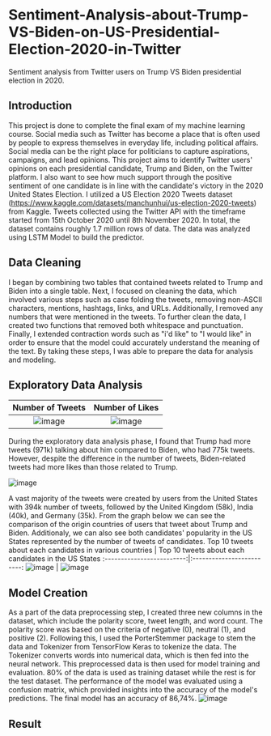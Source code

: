 # Sentiment-Analysis-about-Trump-VS-Biden-on-US-Presidential-Election-2020-in-Twitter
Sentiment analysis from Twitter users on Trump VS Biden presidential election in 2020.

## Introduction
This project is done to complete the final exam of my machine learning course. Social media such as Twitter has become a place that is often used by people to express themselves in everyday life, including political affairs. Social media can be the right place for politicians to capture aspirations, campaigns, and lead opinions. This project aims to identify Twitter users' opinions on each presidential candidate, Trump and Biden, on the Twitter platform. I also want to see how much support through the positive sentiment of one candidate is in line with the candidate's victory in the 2020 United States Election.
I utilized a US Election 2020 Tweets dataset (https://www.kaggle.com/datasets/manchunhui/us-election-2020-tweets) from Kaggle. Tweets collected using the Twitter API with the timeframe started from 15th October 2020 until 8th November 2020. In total, the dataset contains roughly 1.7 million rows of data. The data was analyzed using LSTM Model to build the predictor. 

## Data Cleaning
I began by combining two tables that contained tweets related to Trump and Biden into a single table. Next, I focused on cleaning the data, which involved various steps such as case folding the tweets, removing non-ASCII characters, mentions, hashtags, links, and URLs. Additionally, I removed any numbers that were mentioned in the tweets. To further clean the data, I created two functions that removed both whitespace and punctuation. Finally, I extended contraction words such as "i'd like" to "I would like" in order to ensure that the model could accurately understand the meaning of the text. By taking these steps, I was able to prepare the data for analysis and modeling.

## Exploratory Data Analysis
Number of Tweets             |  Number of Likes
:-------------------------:|:-------------------------:
![image](https://user-images.githubusercontent.com/82467138/232244693-2d483039-4891-44c9-b53c-28faabd63f88.png)  |  ![image](https://user-images.githubusercontent.com/82467138/232245394-18ec7b38-dc47-44a2-a7a4-3d79e7ee9725.png)

During the exploratory data analysis phase, I found that Trump had more tweets (971k) talking about him compared to Biden, who had 775k tweets. However, despite the difference in the number of tweets, Biden-related tweets had more likes than those related to Trump. 

![image](https://user-images.githubusercontent.com/82467138/232245498-8ac55755-fe72-4f76-b194-785d911e91f2.png)

A vast majority of the tweets were created by users from the United States with 394k number of tweets, followed by the United Kingdom (58k), India (40k), and Germany (35k). From the graph below we can see the comparison of the origin countries of users that tweet about Trump and Biden. Additionaly, we can also see both candidates' popularity in the US States represented by the number of tweets of candidates.
Top 10 tweets about each candidates in various countries            |  Top 10 tweets about each candidates in the US States 
:-------------------------:|:-------------------------:
![image](https://user-images.githubusercontent.com/82467138/232245997-d02a661d-258f-4f61-9523-3856e818a889.png)  |  ![image](https://user-images.githubusercontent.com/82467138/232246027-e83b8afa-de3b-4e69-a1d6-ba014b7eb680.png)

## Model Creation
As a part of the data preprocessing step, I created three new columns in the dataset, which include the polarity score, tweet length, and word count. The polarity score was based on the criteria of negative (0), neutral (1), and positive (2). Following this, I used the PorterStemmer package to stem the data and Tokenizer from TensorFlow Keras to tokenize the data. The Tokenizer converts words into numerical data, which is then fed into the neural network. This preprocessed data is then used for model training and evaluation. 80% of the data is used as training dataset while the rest is for the test dataset. The performance of the model was evaluated using a confusion matrix, which provided insights into the accuracy of the model's predictions. The final model has an accuracy of 86,74%.
![image](https://user-images.githubusercontent.com/82467138/232247686-b9838507-f992-4629-bdaa-451b9e8db369.png)

## Result

